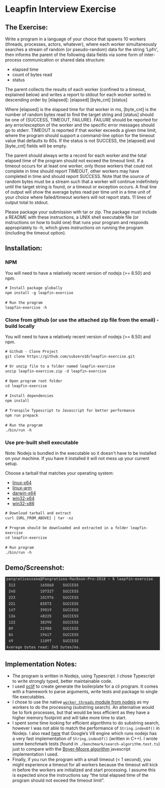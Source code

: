 # Leapfin Interview Exercise

## The Exercise:

Write a program in a language of your choice that spawns 10 workers (threads, processes, actors, whatever), where each worker simultaneously searches a stream of random (or pseudo-random) data for the string 'Lpfn', then informs the parent of the following data fields via some form of inter-process communication or shared data structure:
* elapsed time
* count of bytes read
* status

The parent collects the results of each worker (confined to a timeout, explained below) and writes a report to stdout for each worker sorted in descending order by [elapsed]:
[elapsed] [byte_cnt] [status]

Where [elapsed] is the elapsed time for that worker in ms, [byte_cnt] is the number of random bytes read to find the target string and [status] should be one of {SUCCESS, TIMEOUT, FAILURE}. FAILURE should be reported for any error/exception of the worker and the specific error messages should go to stderr. TIMEOUT is reported if that worker exceeds a given time limit, where the program should support a command-line option for the timeout value that defaults to 60s. If the status is not SUCCESS, the [elapsed] and [byte_cnt] fields will be empty.

The parent should always write a record for each worker and the total elapsed time of the program should not exceed the timeout limit. If a timeout occurs for at least one worker, only those workers that could not complete in time should report TIMEOUT, other workers may have completed in time and should report SUCCESS. Note that the source of random bytes must be a stream such that a worker will continue indefinitely until the target string is found, or a timeout or exception occurs. A final line of output will show the average bytes read per time unit in a time unit of your choice where failed/timeout workers will not report stats. 11 lines of output total to stdout.

Please package your submission with tar or zip. The package must include a README with these instructions, a UNIX shell executable file (or instructions on how to build one) that runs your program and responds appropriately to -h, which gives instructions on running the program (including the timeout option).

## Installation:

### NPM

You will need to have a relatively recent version of nodejs (>= 8.50) and npm.
```shell
# Install package globally
npm install -g leapfin-exercise

# Run the program
leapfin-exercise -h
``` 

### Clone from github (or use the attached zip file from the email) - build locally

You will need to have a relatively recent version of nodejs (>= 8.50) and npm.
```shell
# Github - Clone Project
git clone https://github.com/subzero10/leapfin-exercise.git

# Or unzip file to a folder named leapfin-exercise
unzip leapfin-exercise.zip -d leapfin-exercise

# Open program root folder
cd leapfin-exercise

# Install dependencies
npm install

# Transpile Typescript to Javascript for better performance
npm run prepack

# Run the program
./bin/run -h
```

### Use pre-built shell executable

Note: Nodejs is bundled in the executable so it doesn't have to be installed on your machine. If you have it installed it will not mess up your current setup.

Choose a tarball that matches your operating system:
- [linux-x64](https://leapfin-exercise.s3.amazonaws.com/leapfin-exercise-linux-x64.tar.gz)
- [linux-arm](https://leapfin-exercise.s3.amazonaws.com/leapfin-exercise-linux-arm.tar.gz)
- [darwin-x64](https://leapfin-exercise.s3.amazonaws.com/leapfin-exercise-darwin-x64.tar.gz)
- [win32-x64](https://leapfin-exercise.s3.amazonaws.com/leapfin-exercise-win32-x64.tar.gz)
- [win32-x86](https://leapfin-exercise.s3.amazonaws.com/leapfin-exercise-win32-x86.tar.gz)

```shell
# Download tarball and extract
curl {URL_FROM_ABOVE} | tar -xz

# Program should be downloaded and extracted in a folder leapfin-exercise
cd leapfin-exercise

# Run program
./bin/run -h
```

## Demo/Screenshot:

![screenshot.png](screenshot.png)

## Implementation Notes:

- The program is written in Nodejs, using Typescript. I chose Typescript to write strongly typed, better maintainable code.
- I used [oclif](https://oclif.io/) to create generate the boilerplate for a cli program. It comes with a framework to parse arguments, write tests and package to single file executables.
- I chose to use the native [`worker_threads` module from nodejs](https://nodejs.org/api/worker_threads.html) as my workers to do the processing (substring search). An alternative would be to fork processes, but that would be less efficient as they have a higher memory footprint and will take more time to start.
- I spent some time looking for efficient algorithms to do substring search, however I was not able to match the performance of `String.indexOf()` in Nodejs. I also read [here](https://harrymoreno.com/2015/08/18/substring-searching-in-javascript.html) that Google’s V8 engine which runs nodejs has a very fast implementation of `String.indexOf()` (written in C++). I wrote some benchmark tests (found in `./benchmark/search-algorithm.test.ts`) just to compare with the [Boyer-Moore algorithm](https://en.wikipedia.org/wiki/Boyer%E2%80%93Moore_string-search_algorithm) javascript implementation I used.
- Finally, if you run the program with a small timeout (< 1 second), you might experience a timeout for all workers because the timeout will kick in before the workers are initialized and start processing. I assume this is expected since the instructions say “the total elapsed time of the program should not exceed the timeout limit”.
